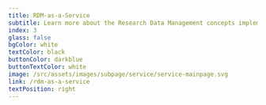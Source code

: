 ```yaml
---
title: RDM-as-a-Service
subtitle: Learn more about the Research Data Management concepts implemented by DataPLANT.
index: 3
glass: false
bgColor: white
textColor: black
buttonColor: darkblue
buttonTextColor: white
image: /src/assets/images/subpage/service/service-mainpage.svg
link: /rdm-as-a-service
textPosition: right
---
```

